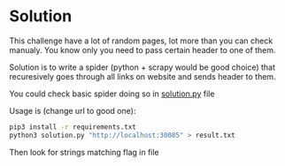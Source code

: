 # Solution 

This challenge have a lot of random pages, lot more than you can check manualy. 
You know only you need to pass certain header to one of them.

Solution is to write a spider (python + scrapy would be good choice) that recuresively goes through all links on website and sends header to them.

You could check basic spider doing so in [solution.py](solution.py) file

Usage is (change url to good one): 
```bash
pip3 install -r requirements.txt
python3 solution.py "http://localhost:30085" > result.txt
```
Then look for strings matching flag in file